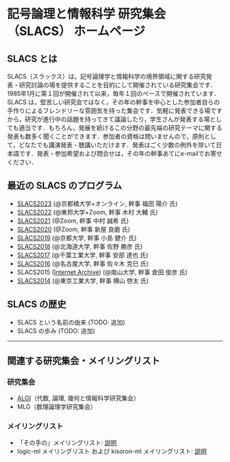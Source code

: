 # 記号論理と情報科学 研究集会（SLACS） ホームページ

## SLACS とは

SLACS（スラックス）は，記号論理学と情報科学の境界領域に関する研究発表・研究討論の場を提供することを目的にして開催されている研究集会です．
1985年1月に第１回が開催されて以来，毎年１回のペースで開催されています．SLACS は，堅苦しい研究会ではなく，その年の幹事を中心とした参加者自らの手作りによるフレンドリーな雰囲気を持った集会です．気軽に発表できる場ですから，研究が進行中の話題を持ってきて議論したり，学生さんが発表する場としても適当です．もちろん，発展を続けるこの分野の最先端の研究テーマに関する発表も数多く聞くことができます．参加者の資格は問いませんので，原則として，どなたでも講演発表・聴講いただけます．発表はごく少数の例外を除いて日本語です．発表・参加希望および問合せは，その年の幹事あてにe-mailでお寄せください．

## 最近の SLACS のプログラム

* [SLACS2023](https://lambda.ski/slacs2023/) (@京都橘大学+オンライン, 幹事 福田 陽介 氏)
* [SLACS2022](https://sites.google.com/view/slacs2022/) (@東邦大学+Zoom, 幹事 木村 大輔 氏)
* [SLACS2021](https://sites.google.com/view/slacs2021/) (@Zoom, 幹事 中村 誠希 氏)
* [SLACS2020](https://sites.google.com/view/slacs2020/) (@Zoom, 幹事 新屋 良磨 氏)
* [SLACS2019](https://sites.google.com/view/slacs-2019/) (@京都大学, 幹事 小島 健介 氏)
* [SLACS2018](https://sites.google.com/view/slacs-2018/) (@北海道大学, 幹事 佐野 勝彦 氏)
* [SLACS2017](2017/) (@千葉工業大学, 幹事 安部 達也 氏)
* [SLACS2016](http://www.st.nanzan-u.ac.jp/info/sasaki/2016slacs/SLACS2016.html) (@名古屋大学, 幹事 佐々木 克巳 氏)
* SLACS2015 ([Internet Archive](https://web.archive.org/web/20220308053643/https://sites.google.com/site/ptslacs2015/)) (@南山大学, 幹事 倉田 俊彦 氏)
* [SLACS2014](https://www.jaist.ac.jp/~y-keita/2014SLACS-NSA/) (@東京工業大学, 幹事 横山 啓太 氏)

## SLACS の歴史

* SLACS という名前の由来 (TODO: 追加)
* SLACS の歩み (TODO: 追加)

----

## 関連する研究集会・メイリングリスト

### 研究集会

* [ALGI](https://sites.google.com/site/algimeeting/)（代数, 論理, 幾何と情報科学研究集会）
* MLG（数理論理学研究集会）

### メイリングリスト
* 「その手の」メイリングリスト: [説明](https://groups.google.com/g/sonoteno/about)
* logic-ml メイリングリスト および kisoron-ml メイリングリスト: [説明](https://www.fos.kuis.kyoto-u.ac.jp/cgi-bin/mailman/listinfo/)
